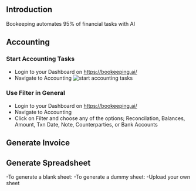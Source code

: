 ## Introduction

Bookeeping automates 95% of financial tasks with AI
## Accounting
### Start Accounting Tasks
- Login to your Dashboard on https://bookeeping.ai/
- Navigate to Accounting
  ![start accounting tasks](https://github.com/user-attachments/assets/3ffcfdec-31cb-43cf-9485-ff101a2c2f0d)

### Use Filter in General
- Login to your Dashboard on https://bookeeping.ai/
- Navigate to Accounting
- Click on Filter and choose any of the options; Reconcilation, Balances, Amount, Txn Date, Note, Counterparties, or Bank Accounts

## Generate Invoice

## Generate Spreadsheet
-To generate a blank sheet:
-To generate a dummy sheet:
-Upload your own sheet
